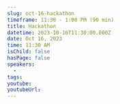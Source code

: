 ```yaml
---
slug: oct-16-hackathon
timeframe: 11:30 - 1:00 PM (90 min)
title: Hackathon
datetime: 2023-10-16T11:30:00.000Z
date: Oct 16, 2023
time: 11:30 AM
isChild: false
hasPage: false
speakers:
  -
tags:
youtube:
youtubeUrl:
---
```

